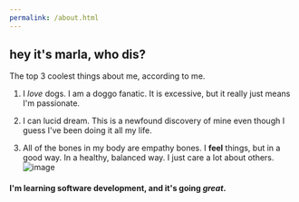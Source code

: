 ```yaml
---
permalink: /about.html
---
```

## hey it's marla, who dis?

The top 3 coolest things about me, according to me.
1. I *love* dogs. I am a doggo fanatic. It is excessive, but it really just means I'm passionate.

2. I can lucid dream. This is a newfound discovery of mine even though I guess I've been doing it all my life.


3. All of the bones in my body are empathy bones. I **feel** things, but in a good way.
In a healthy, balanced way. I just care a lot about others.
![image](https://user-images.githubusercontent.com/28765545/145289697-6b648085-f077-48fc-90b4-3d52bd36ce93.png)

#### I'm learning software development, and it's going ***great***.

